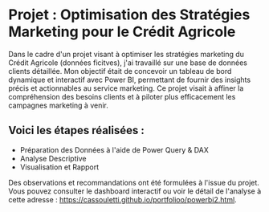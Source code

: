 # Projet : Optimisation des Stratégies Marketing pour le Crédit Agricole
Dans le cadre d'un projet visant à optimiser les stratégies marketing du Crédit Agricole (données ficitves), j'ai travaillé sur une base de données clients détaillée. Mon objectif était de concevoir un tableau de bord dynamique et interactif avec Power BI, permettant de fournir des insights précis et actionnables au service marketing. Ce projet visait à affiner la compréhension des besoins clients et à piloter plus efficacement les campagnes marketing à venir.

## Voici les étapes réalisées :
- Préparation des Données à l'aide de Power Query & DAX
- Analyse Descriptive
- Visualisation et Rapport

Des observations et recommandations ont été formulées à l'issue du projet. Vous pouvez consulter le dashboard interactif ou voir le détail de l'analyse à cette adresse : https://cassouletti.github.io/portfolioo/powerbi2.html.
